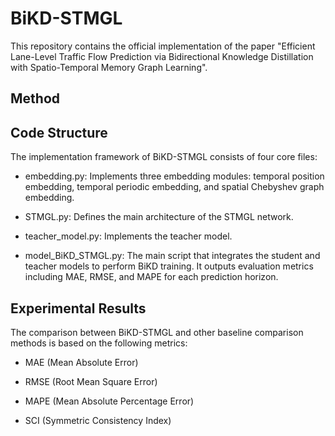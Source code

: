 # BiKD-STMGL
This repository contains the official implementation of the paper "Efficient Lane-Level Traffic Flow Prediction via Bidirectional Knowledge Distillation with Spatio-Temporal Memory Graph Learning".
## Method


## Code Structure
The implementation framework of BiKD-STMGL consists of four core files:

- embedding.py: Implements three embedding modules: temporal position embedding, temporal periodic embedding, and spatial Chebyshev graph embedding.

- STMGL.py: Defines the main architecture of the STMGL network.

- teacher_model.py: Implements the teacher model.

- model_BiKD_STMGL.py: The main script that integrates the student and teacher models to perform BiKD training. It outputs evaluation metrics including MAE, RMSE, and MAPE for each prediction horizon.

## Experimental Results
The comparison between BiKD-STMGL and other baseline comparison methods is based on the following metrics:

- MAE (Mean Absolute Error)

- RMSE (Root Mean Square Error)
  
- MAPE (Mean Absolute Percentage Error)
  
- SCI (Symmetric Consistency Index)
